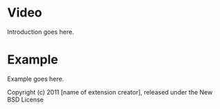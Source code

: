 Video
=====

Introduction goes here.


Example
=======

Example goes here.


Copyright (c) 2011 [name of extension creator], released under the New BSD License
